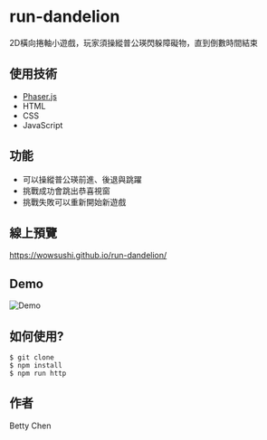 # run-dandelion
2D橫向捲軸小遊戲，玩家須操縱普公瑛閃躲障礙物，直到倒數時間結束

## 使用技術
- [Phaser.js](https://phaser.io/)
- HTML
- CSS
- JavaScript

## 功能
- 可以操縱普公瑛前進、後退與跳躍
- 挑戰成功會跳出恭喜視窗
- 挑戰失敗可以重新開始新遊戲


## 線上預覽
https://wowsushi.github.io/run-dandelion/

## Demo
![Demo](http://g.recordit.co/vapVWvHpXm.gif)

## 如何使用?
```
$ git clone
$ npm install
$ npm run http
```

## 作者
Betty Chen


